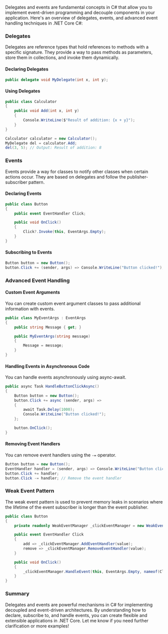 Delegates and events are fundamental concepts in C# that allow you to implement event-driven programming and decouple components in your application. Here's an overview of delegates, events, and advanced event handling techniques in .NET Core C#:

### Delegates

Delegates are reference types that hold references to methods with a specific signature. They provide a way to pass methods as parameters, store them in collections, and invoke them dynamically.

#### Declaring Delegates

```csharp
public delegate void MyDelegate(int x, int y);
```

#### Using Delegates

```csharp
public class Calculator
{
    public void Add(int x, int y)
    {
        Console.WriteLine($"Result of addition: {x + y}");
    }
}

Calculator calculator = new Calculator();
MyDelegate del = calculator.Add;
del(3, 5); // Output: Result of addition: 8
```

### Events

Events provide a way for classes to notify other classes when certain actions occur. They are based on delegates and follow the publisher-subscriber pattern.

#### Declaring Events

```csharp
public class Button
{
    public event EventHandler Click;

    public void OnClick()
    {
        Click?.Invoke(this, EventArgs.Empty);
    }
}
```

#### Subscribing to Events

```csharp
Button button = new Button();
button.Click += (sender, args) => Console.WriteLine("Button clicked!");
```

### Advanced Event Handling

#### Custom Event Arguments

You can create custom event argument classes to pass additional information with events.

```csharp
public class MyEventArgs : EventArgs
{
    public string Message { get; }

    public MyEventArgs(string message)
    {
        Message = message;
    }
}
```

#### Handling Events in Asynchronous Code

You can handle events asynchronously using async-await.

```csharp
public async Task HandleButtonClickAsync()
{
    Button button = new Button();
    button.Click += async (sender, args) =>
    {
        await Task.Delay(1000);
        Console.WriteLine("Button clicked!");
    };

    button.OnClick();
}
```

#### Removing Event Handlers

You can remove event handlers using the `-=` operator.

```csharp
Button button = new Button();
EventHandler handler = (sender, args) => Console.WriteLine("Button clicked!");
button.Click += handler;
button.Click -= handler; // Remove the event handler
```

### Weak Event Pattern

The weak event pattern is used to prevent memory leaks in scenarios where the lifetime of the event subscriber is longer than the event publisher.

```csharp
public class Button
{
    private readonly WeakEventManager _clickEventManager = new WeakEventManager();

    public event EventHandler Click
    {
        add => _clickEventManager.AddEventHandler(value);
        remove => _clickEventManager.RemoveEventHandler(value);
    }

    public void OnClick()
    {
        _clickEventManager.HandleEvent(this, EventArgs.Empty, nameof(Click));
    }
}
```

### Summary

Delegates and events are powerful mechanisms in C# for implementing decoupled and event-driven architectures. By understanding how to declare, subscribe to, and handle events, you can create flexible and extensible applications in .NET Core. Let me know if you need further clarification or more examples!